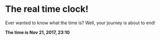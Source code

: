 # The real time clock!

Ever wanted to know what the time is? Well, your journey is about to end!

**The time is Nov 21, 2017, 23:10**